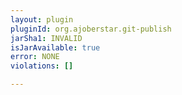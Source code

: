 ```yaml
---
layout: plugin
pluginId: org.ajoberstar.git-publish
jarSha1: INVALID
isJarAvailable: true
error: NONE
violations: []

---
```

